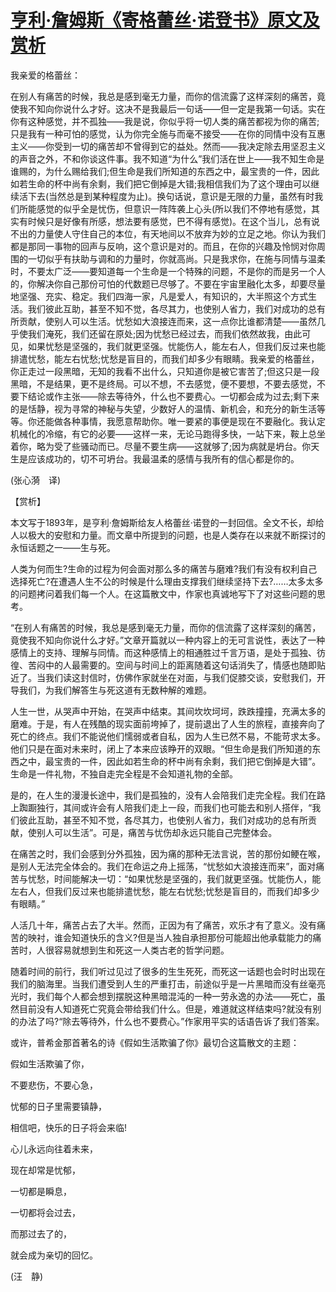 # [亨利·詹姆斯《寄格蕾丝·诺登书》原文及赏析](https://www.vrrw.net/wx/12169.html)

我亲爱的格蕾丝：

在别人有痛苦的时候，我总是感到毫无力量，而你的信流露了这样深刻的痛苦，竟使我不知向你说什么才好。这决不是我最后一句话——但一定是我第一句话。实在你有这种感觉，并不孤独——我是说，你似乎将一切人类的痛苦都视为你的痛苦;只是我有一种可怕的感觉，认为你完全施与而毫不接受——在你的同情中没有互惠主义——你受到一切的痛苦却不曾得到它的益处。然而——我决定除去用坚忍主义的声音之外，不和你谈这件事。我不知道“为什么”我们活在世上——我不知生命是谁赐的，为什么赐给我们;但生命是我们所知道的东西之中，最宝贵的一件，因此如若生命的杯中尚有余剩，我们把它倒掉是大错;我相信我们为了这个理由可以继续活下去(当然总是到某种程度为止)。换句话说，意识是无限的力量，虽然有时我们所能感觉的似乎全是忧伤，但意识一阵阵袭上心头(所以我们不停地有感觉，其实有时候只是好像有所感，想法要有感觉，巴不得有感觉)。在这个当儿，总有说不出的力量使人守住自己的本位，有天地间以不放弃为妙的立足之地。你认为我们都是那同一事物的回声与反响，这个意识是对的。而且，在你的兴趣及怜悯对你周围的一切似乎有扶助与调和的力量时，你就高尚。只是我求你，在施与同情与温柔时，不要太广泛——要知道每一个生命是一个特殊的问题，不是你的而是另一个人的，你解决你自己那份可怕的代数题已尽够了。不要在宇宙里融化太多，却要尽量地坚强、充实、稳定。我们四海一家，凡是爱人，有知识的，大半照这个方式生活。我们彼此互助，甚至不知不觉，各尽其力，也使别人省力，我们对成功的总有所贡献，使别人可以生活。忧愁如大浪接连而来，这一点你比谁都清楚——虽然几乎使我们淹死，我们还留在原处;因为忧愁已经过去，而我们依然故我，由此可见，如果忧愁是坚强的，我们就更坚强。忧能伤人，能左右人，但我们反过来也能排遣忧愁，能左右忧愁;忧愁是盲目的，而我们却多少有眼睛。我亲爱的格蕾丝，你正走过一段黑暗，无知的我看不出什么，只知道你是被它害苦了;但这只是一段黑暗，不是结果，更不是终局。可以不想，不去感觉，便不要想，不要去感觉，不要下结论或作主张——除去等待外，什么也不要费心。一切都会成为过去;剩下来的是恬静，视为寻常的神秘与失望，少数好人的温情、新机会，和充分的新生活等等。你还能做各种事情，我愿意帮助你。唯一要紧的事便是现在不要融化。我认定机械化的冷缩，有它的必要——这样一来，无论马跑得多快，一站下来，鞍上总坐着你，略为受了些骚动而已。尽量不要生病——这就够了;因为病就是坍台。你天生是应该成功的，切不可坍台。我最温柔的感情与我所有的信心都是你的。

(张心漪　译)



【赏析】

本文写于1893年，是亨利·詹姆斯给友人格蕾丝·诺登的一封回信。全文不长，却给人以极大的安慰和力量。而文章中所提到的问题，也是人类存在以来就不断探讨的永恒话题之一——生与死。

人类为何而生?生命的过程为何会面对那么多的痛苦与磨难?我们有没有权利自己选择死亡?在遭遇人生不公的时候是什么理由支撑我们继续坚持下去?……太多太多的问题拷问着我们每一个人。在这篇散文中，作家也真诚地写下了对这些问题的思考。

“在别人有痛苦的时候，我总是感到毫无力量，而你的信流露了这样深刻的痛苦，竟使我不知向你说什么才好。”文章开篇就以一种内容上的无可言说性，表达了一种感情上的支持、理解与同情。而这种感情上的相通胜过千言万语，是处于孤独、彷徨、苦闷中的人最需要的。空间与时间上的距离随着这句话消失了，情感也随即贴近了。当我们读这封信时，仿佛作家就坐在对面，与我们促膝交谈，安慰我们，开导我们，为我们解答生与死这道有无数种解的难题。

人生一世，从哭声中开始，在哭声中结束。其间坎坎坷坷，跌跌撞撞，充满太多的磨难。于是，有人在残酷的现实面前垮掉了，提前退出了人生的旅程，直接奔向了死亡的终点。我们不能说他们懦弱或者自私，因为人生已然不易，不能苛求太多。他们只是在面对未来时，闭上了本来应该睁开的双眼。“但生命是我们所知道的东西之中，最宝贵的一件，因此如若生命的杯中尚有余剩，我们把它倒掉是大错”。生命是一件礼物，不独自走完全程是不会知道礼物的全部。

是的，在人生的漫漫长途中，我们是孤独的，没有人会陪我们走完全程。我们在路上踟蹰独行，其间或许会有人陪我们走上一段，而我们也可能去和别人搭伴，“我们彼此互助，甚至不知不觉，各尽其力，也使别人省力，我们对成功的总有所贡献，使别人可以生活”。可是，痛苦与忧伤却永远只能自己完整体会。

在痛苦之时，我们会感到分外孤独，因为痛的那种无法言说，苦的那份如鲠在喉，是别人无法完全体会的。我们在命运之舟上摇荡，“忧愁如大浪接连而来”，面对痛苦与忧愁，时间能解决一切：“如果忧愁是坚强的，我们就更坚强。忧能伤人，能左右人，但我们反过来也能排遣忧愁，能左右忧愁;忧愁是盲目的，而我们却多少有眼睛。”

人活几十年，痛苦占去了大半。然而，正因为有了痛苦，欢乐才有了意义。没有痛苦的映衬，谁会知道快乐的含义?但是当人独自承担那份可能超出他承载能力的痛苦时，人很容易就想到生和死这一人类古老的哲学问题。

随着时间的前行，我们听过见过了很多的生生死死，而死这一话题也会时时出现在我们的脑海里。当我们遭受到人生的严重打击，前途似乎是一片黑暗而没有丝毫亮光时，我们每个人都会想到摆脱这种黑暗混沌的一种一劳永逸的办法——死亡，虽然目前没有人知道死亡究竟会带给我们什么。但是，难道就这样结束吗?就没有别的办法了吗?“除去等待外，什么也不要费心。”作家用平实的话语告诉了我们答案。

或许，普希金那首著名的诗《假如生活欺骗了你》最切合这篇散文的主题：

假如生活欺骗了你，

不要悲伤，不要心急，

忧郁的日子里需要镇静，

相信吧，快乐的日子将会来临!

心儿永远向往着未来，

现在却常是忧郁，

一切都是瞬息，

一切都将会过去，

而那过去了的，

就会成为亲切的回忆。

(汪　静)

